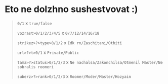 # Eto ne dolzhno sushestvovat :)

> `0/1` x `true/false`
>
> `vozrast>0/1/2/3/4/5` x `0/7/12/14/16/18`
>
> `strikez>?>type>0/1/2` x `Idk rn/Zaschitani/Otbiti`
>
> `url>?>t>0/1` x `Private/Public`
>
> `tama>?>status>0/1/2/3` x `Ne nachalsa/Zakonchilsa/Otmenil Master/Ne sobralis roomeri`
>
> `suberz>?>rank>0/1/2/3` x `Roomer/Moder/Master/Hozyain`